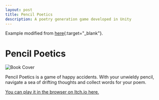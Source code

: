 ```yaml
---
layout: post
title: Pencil Poetics
description: A poetry generation game developed in Unity
---
```

Example modified from [here](http://www.unexpected-vortices.com/sw/rippledoc/quick-markdown-example.html){:target="_blank"}.

Pencil Poetics
============

![Book Cover](/ENG6800Test/assets/images/pencilPoetics.png "Pencil Poetics")

Pencil Poetics is a game of happy accidents. With your unwieldy pencil, navigate a sea of drifting thoughts and collect words for your poem.

[You can play it in the browser on Itch.io here.](https://mirekstolee.itch.io/pencil-poetics)
